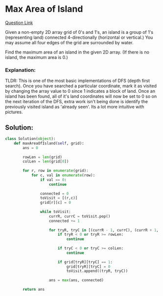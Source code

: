 # Max Area of Island  

[Question Link](https://leetcode.com/problems/max-area-of-island/)  

Given a non-empty 2D array grid of 0's and 1's, an island is a group of 1's (representing land) connected 4-directionally (horizontal or vertical.) You may assume all four edges of the grid are surrounded by water.  

Find the maximum area of an island in the given 2D array. (If there is no island, the maximum area is 0.)  

### Explanation:
TLDR: This is one of the most basic implementations of DFS (depth first search). Once you have searched a particular coordinate, mark it as visited by changing the array value to 0 since 1 indicates a block of land. Once an island has been found, all of it's land coordinates will now be set to 0 so on the next iteration of the DFS, extra work isn't being done is identify the previously visited island as 'already seen'. Its a lot more intuitive with pictures. 

## Solution:
```Python
class Solution(object):
    def maxAreaOfIsland(self, grid):
        ans = 0
        
        rowLen = len(grid)
        colLen = len(grid[0])
        
        for r, row in enumerate(grid):
            for c, val in enumerate(row):
                if val == 0:
                    continue
                
                connected = 0
                toVisit = [(r,c)]
                grid[r][c] = 0
                
                while toVisit:
                    currR, currC = toVisit.pop()
                    connected += 1
                    
                    for tryR, tryC in [(currR - 1, currC), (currR + 1, currC), (currR, currC - 1), (currR, currC + 1)]:
                        if tryR < 0 or tryR >= rowLen:
                            continue
                            
                        if tryC < 0 or tryC >= colLen:
                            continue
                            
                        if grid[tryR][tryC] == 1:
                            grid[tryR][tryC] = 0
                            toVisit.append((tryR, tryC))
                            
                    ans = max(ans, connected)
                
        return ans
```
